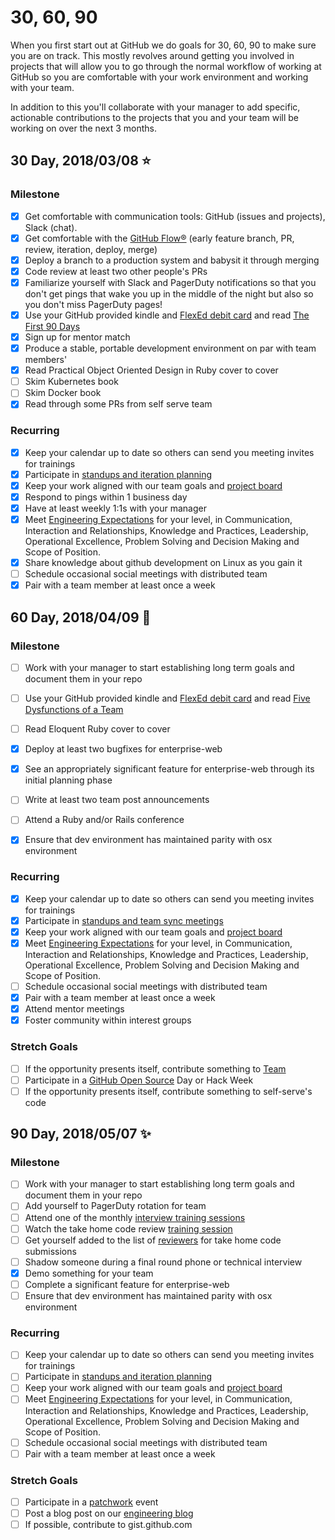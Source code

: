 # 30, 60, 90

When you first start out at GitHub we do goals for 30, 60, 90 to make sure you are on track. This mostly revolves around getting you involved in projects that will allow you to go through the normal workflow of working at GitHub so you are comfortable with your work environment and working with your team.

In addition to this you'll collaborate with your manager to add specific, actionable contributions to the projects that you and your team will be working on over the next 3 months.

## 30 Day, 2018/03/08 :star:

### Milestone
- [x] Get comfortable with communication tools: GitHub (issues and projects), Slack (chat).
- [x] Get comfortable with the [GitHub Flow®](https://guides.github.com/introduction/flow/) (early feature branch, PR, review, iteration, deploy, merge)
- [x] Deploy a branch to a production system and babysit it through merging
- [x] Code review at least two other people's PRs
- [x] Familiarize yourself with Slack and PagerDuty notifications so that you don't get pings that wake you up in the middle of the night but also so you don't miss PagerDuty pages!
- [x] Use your GitHub provided kindle and [FlexEd debit card](https://githubber.com/article/benefits-and-policies/benefits/Learning-and-Development/Learning-and-Development-Benefit-Overview#flexed-debit-card) and read [The First 90 Days](https://www.amazon.com/First-Days-Updated-Expanded-Strategies-ebook/dp/B00B6U63ZE/ref=tmm_kin_swatch_0?_encoding=UTF8&qid=&sr=)
- [x] Sign up for mentor match
- [x] Produce a stable, portable development environment on par with team members'
- [x] Read Practical Object Oriented Design in Ruby cover to cover
- [ ] Skim Kubernetes book
- [ ] Skim Docker book
- [x] Read through some PRs from self serve team

### Recurring
- [x] Keep your calendar up to date so others can send you meeting invites for trainings
- [x] Participate in [standups and iteration planning](https://github.com/github/gitcoin/blob/master/docs/how_we_work.md#our-agile-workflow)
- [x] Keep your work aligned with our team goals and [project board](https://github.com/orgs/github/projects/153)
- [x] Respond to pings within 1 business day
- [x] Have at least weekly 1:1s with your manager
- [x] Meet [Engineering Expectations](https://githubber.com/article/crafts/engineering/structure/engineering-levels) for your level, in Communication, Interaction and Relationships, Knowledge and Practices, Leadership, Operational Excellence, Problem Solving and Decision Making and Scope of Position.
- [x] Share knowledge about github development on Linux as you gain it
- [ ] Schedule occasional social meetings with distributed team
- [x] Pair with a team member at least once a week

## 60 Day, 2018/04/09 :star2:

### Milestone

- [ ] Work with your manager to start establishing long term goals and document them in your repo
- [ ] Use your GitHub provided kindle and [FlexEd debit card](https://githubber.com/article/benefits-and-policies/benefits/Learning-and-Development/Learning-and-Development-Benefit-Overview#flexed-debit-card) and read [Five Dysfunctions of a Team](https://www.amazon.com/Five-Dysfunctions-Team-Enhanced-Leadership-ebook/dp/B006960LQW/ref=sr_1_1_twi_kin_2?ie=UTF8&qid=1484867047&sr=8-1&keywords=5+dysfunctions+of+a+team)
- [ ] Read Eloquent Ruby cover to cover
- [x] Deploy at least two bugfixes for enterprise-web
- [x] See an appropriately significant feature for enterprise-web through its initial planning phase
- [ ] Write at least two team post announcements
- [ ] Attend a Ruby and/or Rails conference
- [x] Ensure that dev environment has maintained parity with osx environment


### Recurring
- [x] Keep your calendar up to date so others can send you meeting invites for trainings
- [x] Participate in [standups and team sync meetings](https://github.com/github/gitcoin/blob/master/docs/how_we_work.md#our-agile-workflow)
- [x] Keep your work aligned with our team goals and [project board](https://github.com/orgs/github/projects/153)
- [x] Meet [Engineering Expectations](https://githubber.com/article/crafts/engineering/structure/engineering-levels) for your level, in Communication, Interaction and Relationships, Knowledge and Practices, Leadership, Operational Excellence, Problem Solving and Decision Making and Scope of Position.
- [ ] Schedule occasional social meetings with distributed team
- [x] Pair with a team member at least once a week
- [x] Attend mentor meetings
- [x] Foster community within interest groups

### Stretch Goals
- [ ] If the opportunity presents itself, contribute something to [Team](https://team.githubapp.com/)
- [ ] Participate in a [GitHub Open Source](https://team.githubapp.com/posts/29343) Day or Hack Week
- [ ] If the opportunity presents itself, contribute something to self-serve's code

## 90 Day, 2018/05/07 :sparkles:

### Milestone
- [ ] Work with your manager to start establishing long term goals and document them in your repo
- [ ] Add yourself to PagerDuty rotation for team
- [ ] Attend one of the monthly [interview training sessions](https://github.com/github/talent-acquisition/issues?utf8=%E2%9C%93&q=is%3Aissue%20is%3Aopen%20interview%20training%20)
- [ ] Watch the take home code review [training session](https://githubber.tv/github/reviewing-the-application-engineer-interview-take-home-exercise)
- [ ] Get yourself added to the list of [reviewers](https://github.com/orgs/github-interviews/teams/app-eng-take-home-reviewers) for take home code submissions
- [ ] Shadow someone during a final round phone or technical interview
- [x] Demo something for your team
- [ ] Complete a significant feature for enterprise-web
- [ ] Ensure that dev environment has maintained parity with osx environment

### Recurring
- [ ] Keep your calendar up to date so others can send you meeting invites for trainings
- [ ] Participate in [standups and iteration planning](https://github.com/github/gitcoin/blob/master/docs/how_we_work.md#our-agile-workflow)
- [ ] Keep your work aligned with our team goals and [project board](https://github.com/orgs/github/projects/153)
- [ ] Meet [Engineering Expectations](https://githubber.com/article/crafts/engineering/structure/engineering-levels) for your level, in Communication, Interaction and Relationships, Knowledge and Practices, Leadership, Operational Excellence, Problem Solving and Decision Making and Scope of Position.
- [ ] Schedule occasional social meetings with distributed team
- [ ] Pair with a team member at least once a week

### Stretch Goals
- [ ] Participate in a [patchwork](https://github.com/github/Patchwork) event
- [ ] Post a blog post on our [engineering blog](https://githubengineering.com/)
- [ ] If possible, contribute to gist.github.com
